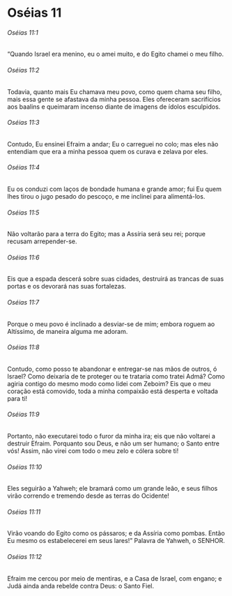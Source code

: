 # Oséias 11

###### Oséias 11:1

“Quando Israel era menino, eu o amei muito, e do Egito chamei o meu filho.

###### Oséias 11:2

Todavia, quanto mais Eu chamava meu povo, como quem chama seu filho, mais essa gente se afastava da minha pessoa. Eles ofereceram sacrifícios aos baalins e queimaram incenso diante de imagens de ídolos esculpidos.

###### Oséias 11:3

Contudo, Eu ensinei Efraim a andar; Eu o carreguei no colo; mas eles não entendiam que era a minha pessoa quem os curava e zelava por eles.

###### Oséias 11:4

Eu os conduzi com laços de bondade humana e grande amor; fui Eu quem lhes tirou o jugo pesado do pescoço, e me inclinei para alimentá-los.

###### Oséias 11:5

Não voltarão para a terra do Egito; mas a Assíria será seu rei; porque recusam arrepender-se.

###### Oséias 11:6

Eis que a espada descerá sobre suas cidades, destruirá as trancas de suas portas e os devorará nas suas fortalezas.

###### Oséias 11:7

Porque o meu povo é inclinado a desviar-se de mim; embora roguem ao Altíssimo, de maneira alguma me adoram.

###### Oséias 11:8

Contudo, como posso te abandonar e entregar-se nas mãos de outros, ó Israel? Como deixaria de te proteger ou te trataria como tratei Admá? Como agiria contigo do mesmo modo como lidei com Zeboim? Eis que o meu coração está comovido, toda a minha compaixão está desperta e voltada para ti!

###### Oséias 11:9

Portanto, não executarei todo o furor da minha ira; eis que não voltarei a destruir Efraim. Porquanto sou Deus, e não um ser humano; o Santo entre vós! Assim, não virei com todo o meu zelo e cólera sobre ti!

###### Oséias 11:10

Eles seguirão a Yahweh; ele bramará como um grande leão, e seus filhos virão correndo e tremendo desde as terras do Ocidente!

###### Oséias 11:11

Virão voando do Egito como os pássaros; e da Assíria como pombas. Então Eu mesmo os estabelecerei em seus lares!” Palavra de Yahweh, o SENHOR.

###### Oséias 11:12

Efraim me cercou por meio de mentiras, e a Casa de Israel, com engano; e Judá ainda anda rebelde contra Deus: o Santo Fiel.

